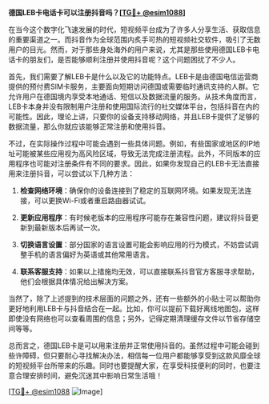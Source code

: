**德国LEB卡电话卡可以注册抖音吗？[[TG💪+ @esim1088](https://t.me/s/esim1088)]**

在当今这个数字化飞速发展的时代，短视频平台成为了许多人分享生活、获取信息的重要渠道之一。而抖音作为全球范围内炙手可热的短视频社交软件，吸引了无数用户的目光。然而，对于那些身处海外的用户来说，尤其是那些使用德国LEB卡电话卡的朋友们，是否能够顺利注册并使用抖音呢？这个问题困扰了不少人。

首先，我们需要了解LEB卡是什么以及它的功能特点。LEB卡是由德国电信运营商提供的预付费SIM卡服务，主要面向短期访问德国或需要临时通讯支持的人群。它允许用户在德国境内享受本地通话、短信以及数据流量的服务。从技术角度而言，LEB卡本身并没有限制用户注册和使用国际流行的社交媒体平台，包括抖音在内的可能性。因此，理论上讲，只要你的设备支持移动网络，并且LEB卡提供了足够的数据流量，那么你就应该能够正常注册和使用抖音。

不过，在实际操作过程中可能会遇到一些具体问题。例如，有些国家或地区的IP地址可能被某些应用视为高风险区域，导致无法完成注册流程。此外，不同版本的应用程序也可能对注册条件有不同的要求。因此，如果你发现自己的LEB卡无法直接用来注册抖音，可以尝试以下几种方法：

1. **检查网络环境**：确保你的设备连接到了稳定的互联网环境。如果发现无法连接，可以更换Wi-Fi或者重启路由器试试。
   
2. **更新应用程序**：有时候老版本的应用程序可能存在兼容性问题，建议将抖音更新到最新版本后再试一次。
   
3. **切换语言设置**：部分国家的语言设置可能会影响应用的行为模式，不妨尝试调整手机的语言偏好为英语或其他常用语言。
   
4. **联系客服支持**：如果以上措施均无效，可以直接联系抖音官方客服寻求帮助，他们会根据具体情况给出解决方案。

当然了，除了上述提到的技术层面的问题之外，还有一些额外的小贴士可以帮助你更好地利用LEB卡与抖音结合在一起。比如，你可以提前下载好离线地图包，这样即使没有网络也可以查看周围的信息；另外，记得定期清理缓存文件以节省存储空间等等。

总而言之，德国LEB卡是可以用来注册并正常使用抖音的。虽然过程中可能会碰到些许障碍，但只要耐心寻找解决办法，相信每一位用户都能够享受到这款风靡全球的短视频平台所带来的乐趣。同时也要提醒大家，在享受科技便利的同时，也要注意合理安排时间，避免沉迷其中影响日常生活哦！

[[TG💪+ @esim1088](https://t.me/s/esim1088) ![Image](https://i.postimg.cc/4NQfJmqS/Snipaste-2025-05-13-00-14-12.png)]